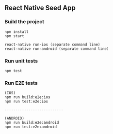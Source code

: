 ## React Native Seed App

### Build the project
```
npm install
npm start

react-native run-ios (separate command line)
react-native run-android (separate command line)
```

### Run unit tests
```
npm test
```

### Run E2E tests
```
(IOS)
npm run build:e2e:ios
npm run test:e2e:ios

---------------------------

(ANDROID)
npm run build:e2e:android
npm run test:e2e:android
```